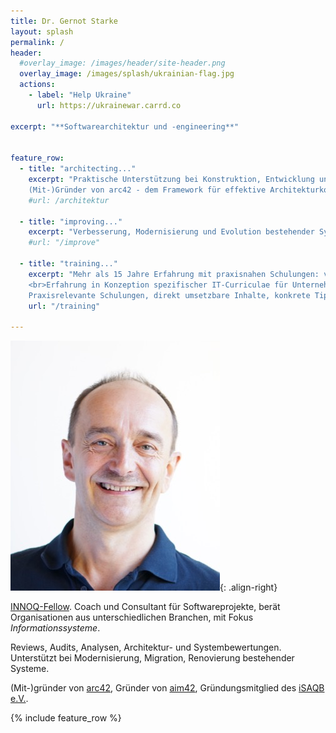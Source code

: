 ```yaml
---
title: Dr. Gernot Starke
layout: splash
permalink: /
header:
  #overlay_image: /images/header/site-header.png
  overlay_image: /images/splash/ukrainian-flag.jpg
  actions: 
    - label: "Help Ukraine"  
      url: https://ukrainewar.carrd.co

excerpt: "**Softwarearchitektur und -engineering**"


feature_row:
  - title: "architecting..."
    excerpt: "Praktische Unterstützung bei Konstruktion, Entwicklung und Dokumentation Ihrer Systeme.<br>
    (Mit-)Gründer von arc42 - dem Framework für effektive Architekturkommunikation."
    #url: /architektur

  - title: "improving..."
    excerpt: "Verbesserung, Modernisierung und Evolution bestehender Systeme"
    #url: "/improve"

  - title: "training..."
    excerpt: "Mehr als 15 Jahre Erfahrung mit praxisnahen Schulungen: von Softwarearchitektur (foundation, advanced), Software-Engineering über Agilität bis zu Zeitmanagement.
    <br>Erfahrung in Konzeption spezifischer IT-Curriculae für Unternehmen, strategische Weiterbildung von IT-Personal sowie IT-Themen für Management.<br><br>
    Praxisrelevante Schulungen, direkt umsetzbare Inhalte, konkrete Tipps."
    url: "/training"

---
```


![](/images/about/gernot-400px.jpg){: .align-right}


[INNOQ-Fellow](https://www.innoq.com/de/staff/gernot-starke/).
Coach und Consultant für Softwareprojekte, berät Organisationen
aus unterschiedlichen Branchen, mit Fokus _Informationssysteme_.

Reviews, Audits, Analysen, Architektur- und Systembewertungen.
Unterstützt bei Modernisierung, Migration, Renovierung bestehender Systeme.

(Mit-)gründer von [arc42](https://arc42.org), Gründer von [aim42](https://aim42.org), Gründungsmitglied des [iSAQB e.V.](https://isaqb.org).


{% include feature_row %}
